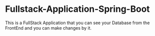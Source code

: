 # Fullstack-Application-Spring-Boot

This is a FullStack Application that you can see your Database from the FrontEnd and you can make changes by it. 
